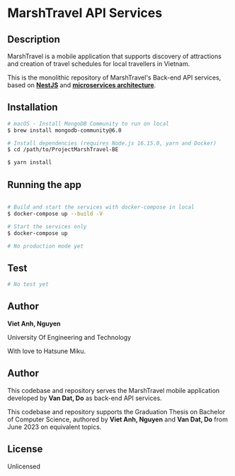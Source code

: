 # MarshTravel API Services
## Description

MarshTravel is a mobile application that supports discovery of attractions and creation of travel schedules for local travellers in Vietnam.

This is the monolithic repository of MarshTravel's Back-end API services, based on **[NestJS](https://nestjs.com/)** and **[microservices architecture](https://microservices.io/patterns/microservices.html)**.

## Installation

```bash
# macOS - Install MongoDB Community to run on local 
$ brew install mongodb-community@6.0

# Install dependencies (requires Node.js 16.15.0, yarn and Docker)
$ cd /path/to/ProjectMarshTravel-BE

$ yarn install
```

## Running the app


```bash

# Build and start the services with docker-compose in local
$ docker-compose up --build -V

# Start the services only
$ docker-compose up

# No production mode yet
```

## Test

```bash
# No test yet
```

## Author
**Viet Anh, Nguyen**

University Of Engineering and Technology

With love to Hatsune Miku.


## Author

This codebase and repository serves the MarshTravel mobile application developed by **Van Dat, Do** as back-end API services.

This codebase and repository supports the Graduation Thesis on Bachelor of Computer Science, authored by **Viet Anh, Nguyen** and **Van Dat, Do** from June 2023 on equivalent topics.

## License

Unlicensed
